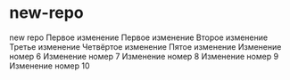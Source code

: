 # new-repo
new repo
Первое изменение
Первое изменение
Второе изменение
Третье изменение
Четвёртое изменение
Пятое изменение
Изменение номер 6
Изменение номер 7
Изменение номер 8
Изменение номер 9
Изменение номер 10
